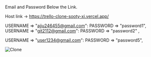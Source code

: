 Email and Password Below the Link.

Host link -> https://trello-clone-sooty-xi.vercel.app/


USERNAME => "ajju246455@gmail.com": PASSWORD =>  "password1",  
USERNAME =>  "git2112@gmail.com":  PASSWORD =>  "password2" ,

USERNAME =>  "user1234@gmail.com": PASSWORD =>  "password5",




![Clone](https://github.com/user-attachments/assets/dfd76018-21fa-4b24-b59e-7861373da5ec)


